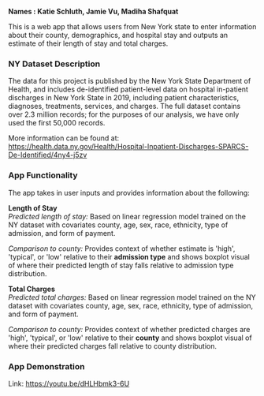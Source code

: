 __Names : Katie Schluth, Jamie Vu, Madiha Shafquat__

This is a web app that allows users from New York state to enter information about their county, demographics, and hospital stay and outputs an estimate of their length of stay and total charges. 

### NY Dataset Description
The data for this project is published by the New York State Department of Health, and includes de-identified patient-level data on hospital in-patient discharges in New York State in 2019, including patient characteristics, diagnoses, treatments, services, and charges. The full dataset contains over 2.3 million records; for the purposes of our analysis, we have only used the first 50,000 records.

More information can be found at: https://health.data.ny.gov/Health/Hospital-Inpatient-Discharges-SPARCS-De-Identified/4ny4-j5zv  

### App Functionality
The app takes in user inputs and provides information about the following:   
   
__Length of Stay__  
_Predicted length of stay:_ Based on linear regression model trained on the NY dataset with covariates county, age, sex, race, ethnicity, type of admission, and form of payment. 

_Comparison to county:_ Provides context of whether estimate is 'high', 'typical', or 'low' relative to their __admission type__ and shows boxplot visual of where their predicted length of stay falls relative to admission type distribution.

__Total Charges__  
_Predicted total charges:_ Based on linear regression model trained on the NY dataset with covariates county, age, sex, race, ethnicity, type of admission, and form of payment. 

_Comparison to county:_ Provides context of whether predicted charges are 'high', 'typical', or 'low' relative to their __county__ and shows boxplot visual of where their predicted charges fall relative to county distribution.

### App Demonstration
Link: https://youtu.be/dHLHbmk3-6U

